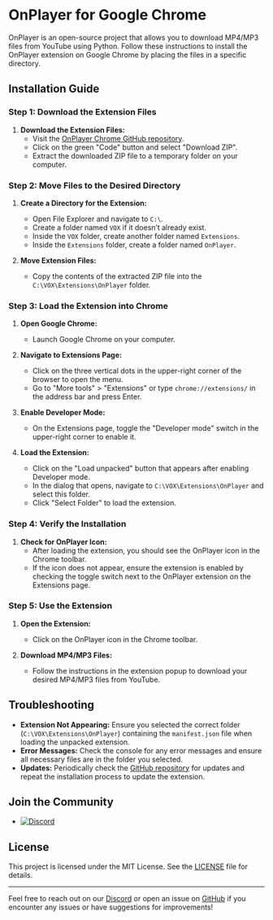 # OnPlayer for Google Chrome

OnPlayer is an open-source project that allows you to download MP4/MP3 files from YouTube using Python. Follow these instructions to install the OnPlayer extension on Google Chrome by placing the files in a specific directory.

## Installation Guide

### Step 1: Download the Extension Files

1. **Download the Extension Files:**
   - Visit the [OnPlayer Chrome GitHub repository](https://github.com/mihai14launcher/OnPlayer.Chrome).
   - Click on the green "Code" button and select "Download ZIP".
   - Extract the downloaded ZIP file to a temporary folder on your computer.

### Step 2: Move Files to the Desired Directory

1. **Create a Directory for the Extension:**
   - Open File Explorer and navigate to `C:\`.
   - Create a folder named `VOX` if it doesn’t already exist.
   - Inside the `VOX` folder, create another folder named `Extensions`.
   - Inside the `Extensions` folder, create a folder named `OnPlayer`.

2. **Move Extension Files:**
   - Copy the contents of the extracted ZIP file into the `C:\VOX\Extensions\OnPlayer` folder.

### Step 3: Load the Extension into Chrome

1. **Open Google Chrome:**
   - Launch Google Chrome on your computer.

2. **Navigate to Extensions Page:**
   - Click on the three vertical dots in the upper-right corner of the browser to open the menu.
   - Go to "More tools" > "Extensions" or type `chrome://extensions/` in the address bar and press Enter.

3. **Enable Developer Mode:**
   - On the Extensions page, toggle the "Developer mode" switch in the upper-right corner to enable it.

4. **Load the Extension:**
   - Click on the "Load unpacked" button that appears after enabling Developer mode.
   - In the dialog that opens, navigate to `C:\VOX\Extensions\OnPlayer` and select this folder.
   - Click "Select Folder" to load the extension.

### Step 4: Verify the Installation

1. **Check for OnPlayer Icon:**
   - After loading the extension, you should see the OnPlayer icon in the Chrome toolbar.
   - If the icon does not appear, ensure the extension is enabled by checking the toggle switch next to the OnPlayer extension on the Extensions page.

### Step 5: Use the Extension

1. **Open the Extension:**
   - Click on the OnPlayer icon in the Chrome toolbar.
   
2. **Download MP4/MP3 Files:**
   - Follow the instructions in the extension popup to download your desired MP4/MP3 files from YouTube.

## Troubleshooting

- **Extension Not Appearing:** Ensure you selected the correct folder (`C:\VOX\Extensions\OnPlayer`) containing the `manifest.json` file when loading the unpacked extension.
- **Error Messages:** Check the console for any error messages and ensure all necessary files are in the folder you selected.
- **Updates:** Periodically check the [GitHub repository](https://github.com/mihai14launcher/OnPlayer.Chrome) for updates and repeat the installation process to update the extension.

## Join the Community

- [![Discord](https://img.shields.io/discord/856123456789012345?label=Join%20our%20Discord&logo=discord&style=social)](https://discord.gg/PXTtxEK7g8)

## License

This project is licensed under the MIT License. See the [LICENSE](LICENSE) file for details.

---

Feel free to reach out on our [Discord](https://discord.gg/PXTtxEK7g8) or open an issue on [GitHub](https://github.com/mihai14launcher/OnPlayer.Chrome) if you encounter any issues or have suggestions for improvements!
